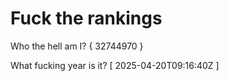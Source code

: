 # Fuck the rankings

Who the hell am I?
{ 32744970 }

What fucking year is it?
[ 2025-04-20T09:16:40Z ]
